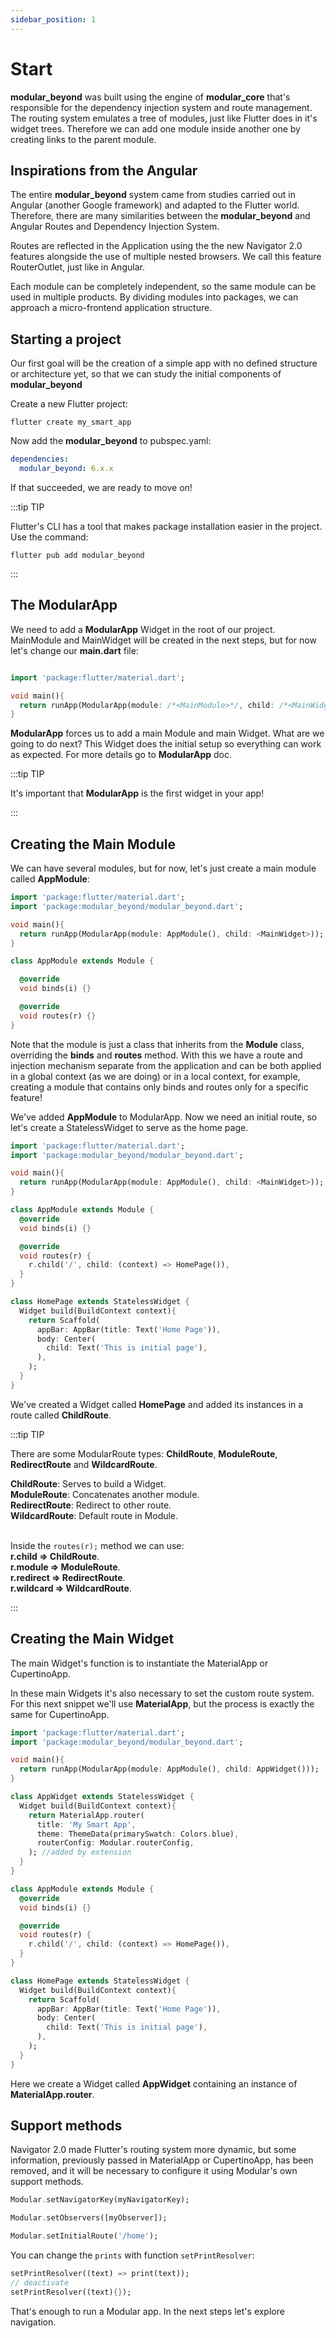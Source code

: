 ```yaml
---
sidebar_position: 1
---
```


# Start

**modular_beyond** was built using the engine of **modular_core** that's responsible for the dependency injection system and route management. The routing system emulates a tree of modules, just like Flutter does in it's widget trees. Therefore we can add one module inside another one by creating links to the parent module.

## Inspirations from the Angular

The entire **modular_beyond** system came from studies carried out in Angular (another Google framework) and adapted to the Flutter world. Therefore, there are many similarities between the **modular_beyond** and Angular Routes and Dependency Injection System.

Routes are reflected in the Application using the the new Navigator 2.0 features alongside the use of multiple nested browsers. We call this feature RouterOutlet, just like in Angular.

Each module can be completely independent, so the same module can be used in multiple products. By dividing modules into packages, we can approach a micro-frontend application structure.

## Starting a project

Our first goal will be the creation of a simple app with no defined structure or architecture yet, so that we can study the initial components of **modular_beyond**

Create a new Flutter project:

```
flutter create my_smart_app
```

Now add the **modular_beyond** to pubspec.yaml:

```yaml
dependencies:
  modular_beyond: 6.x.x
```

If that succeeded, we are ready to move on!

:::tip TIP

Flutter's CLI has a tool that makes package installation easier in the project. Use the command:

`flutter pub add modular_beyond`

:::

## The ModularApp

We need to add a **ModularApp** Widget in the root of our project. MainModule and MainWidget will be created in the next steps, but for now let's change our **main.dart** file:

```dart title="lib/main.dart"

import 'package:flutter/material.dart';

void main(){
  return runApp(ModularApp(module: /*<MainModule>*/, child: /*<MainWidget>*/));
}

```

**ModularApp** forces us to add a main Module and main Widget. What are we going to do next?
This Widget does the initial setup so everything can work as expected. For more details go to **ModularApp** doc.

:::tip TIP

It's important that **ModularApp** is the first widget in your app!

:::

## Creating the Main Module

We can have several modules, but for now, let's just create a main module called **AppModule**:

```dart title="lib/main.dart" {8-18}
import 'package:flutter/material.dart';
import 'package:modular_beyond/modular_beyond.dart';

void main(){
  return runApp(ModularApp(module: AppModule(), child: <MainWidget>));
}

class AppModule extends Module {

  @override
  void binds(i) {}

  @override
  void routes(r) {}
}
```

Note that the module is just a class that inherits from the **Module** class, overriding the **binds** and **routes** method.
With this we have a route and injection mechanism separate from the application and can be both applied in a global context (as we are doing) or in a local context, for example, creating a module that contains only binds and routes only for a specific feature!

We've added **AppModule** to ModularApp. Now we need an initial route, so let's create a StatelessWidget to serve as the home page.

```dart title="lib/main.dart" {14,18-27}
import 'package:flutter/material.dart';
import 'package:modular_beyond/modular_beyond.dart';

void main(){
  return runApp(ModularApp(module: AppModule(), child: <MainWidget>));
}

class AppModule extends Module {
  @override
  void binds(i) {}

  @override
  void routes(r) {
    r.child('/', child: (context) => HomePage()),
  }
}

class HomePage extends StatelessWidget {
  Widget build(BuildContext context){
    return Scaffold(
      appBar: AppBar(title: Text('Home Page')),
      body: Center(
        child: Text('This is initial page'),
      ),
    );
  }
}
```

We've created a Widget called **HomePage** and added its instances in a route called **ChildRoute**.

:::tip TIP

There are some ModularRoute types: **ChildRoute**, **ModuleRoute**, **RedirectRoute** and **WildcardRoute**.

**ChildRoute**: Serves to build a Widget. <br />
**ModuleRoute**: Concatenates another module. <br />
**RedirectRoute**: Redirect to other route.<br />
**WildcardRoute**: Default route in Module.<br /> <br />

Inside the `routes(r);` method we can use: <br />
**r.child => ChildRoute**. <br />
**r.module => ModuleRoute**. <br />
**r.redirect => RedirectRoute**. <br />
**r.wildcard => WildcardRoute**. <br />

:::

## Creating the Main Widget

The main Widget's function is to instantiate the MaterialApp or CupertinoApp.

In these main Widgets it's also necessary to set the custom route system. For this next snippet we'll use **MaterialApp**, but the process is exactly the same for CupertinoApp.

```dart title="lib/main.dart" {8-16}
import 'package:flutter/material.dart';
import 'package:modular_beyond/modular_beyond.dart';

void main(){
  return runApp(ModularApp(module: AppModule(), child: AppWidget()));
}

class AppWidget extends StatelessWidget {
  Widget build(BuildContext context){
    return MaterialApp.router(
      title: 'My Smart App',
      theme: ThemeData(primarySwatch: Colors.blue),
      routerConfig: Modular.routerConfig,
    ); //added by extension
  }
}

class AppModule extends Module {
  @override
  void binds(i) {}

  @override
  void routes(r) {
    r.child('/', child: (context) => HomePage()),
  }
}

class HomePage extends StatelessWidget {
  Widget build(BuildContext context){
    return Scaffold(
      appBar: AppBar(title: Text('Home Page')),
      body: Center(
        child: Text('This is initial page'),
      ),
    );
  }
}
```

Here we create a Widget called **AppWidget** containing an instance of **MaterialApp.router**.

## Support methods

Navigator 2.0 made Flutter's routing system more dynamic, but some information, previously passed in MaterialApp or CupertinoApp, has been removed, and it will be necessary to configure it using Modular's own support methods.

```dart
Modular.setNavigatorKey(myNavigatorKey);

Modular.setObservers([myObserver]);

Modular.setInitialRoute('/home');
```

You can change the `prints` with function `setPrintResolver`:

```dart
setPrintResolver((text) => print(text));
// deactivate
setPrintResolver((text){});
```

That's enough to run a Modular app. In the next steps let's explore navigation.
